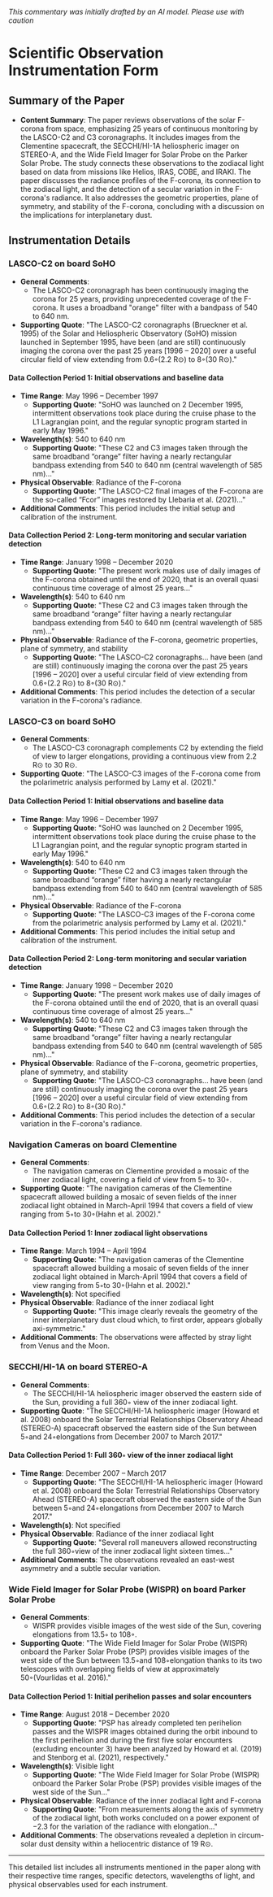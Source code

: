 _This commentary was initially drafted by an AI model. Please use with caution_

# Scientific Observation Instrumentation Form

## Summary of the Paper
- **Content Summary**: The paper reviews observations of the solar F-corona from space, emphasizing 25 years of continuous monitoring by the LASCO-C2 and C3 coronagraphs. It includes images from the Clementine spacecraft, the SECCHI/HI-1A heliospheric imager on STEREO-A, and the Wide Field Imager for Solar Probe on the Parker Solar Probe. The study connects these observations to the zodiacal light based on data from missions like Helios, IRAS, COBE, and IRAKI. The paper discusses the radiance profiles of the F-corona, its connection to the zodiacal light, and the detection of a secular variation in the F-corona's radiance. It also addresses the geometric properties, plane of symmetry, and stability of the F-corona, concluding with a discussion on the implications for interplanetary dust.

## Instrumentation Details

### LASCO-C2 on board SoHO
- **General Comments**:
   - The LASCO-C2 coronagraph has been continuously imaging the corona for 25 years, providing unprecedented coverage of the F-corona. It uses a broadband "orange" filter with a bandpass of 540 to 640 nm.
- **Supporting Quote**: "The LASCO-C2 coronagraphs (Brueckner et al. 1995) of the Solar and Heliospheric Observatory (SoHO) mission launched in September 1995, have been (and are still) continuously imaging the corona over the past 25 years [1996 – 2020] over a useful circular field of view extending from 0.6◦(2.2 R⊙) to 8◦(30 R⊙)."

#### Data Collection Period 1: Initial observations and baseline data
- **Time Range**: May 1996 – December 1997
   - **Supporting Quote**: "SoHO was launched on 2 December 1995, intermittent observations took place during the cruise phase to the L1 Lagrangian point, and the regular synoptic program started in early May 1996."
- **Wavelength(s)**: 540 to 640 nm
   - **Supporting Quote**: "These C2 and C3 images taken through the same broadband “orange” filter having a nearly rectangular bandpass extending from 540 to 640 nm (central wavelength of 585 nm)..."
- **Physical Observable**: Radiance of the F-corona
   - **Supporting Quote**: "The LASCO-C2 final images of the F-corona are the so-called “Fcor” images restored by Llebaria et al. (2021)..."
- **Additional Comments**: This period includes the initial setup and calibration of the instrument.

#### Data Collection Period 2: Long-term monitoring and secular variation detection
- **Time Range**: January 1998 – December 2020
   - **Supporting Quote**: "The present work makes use of daily images of the F-corona obtained until the end of 2020, that is an overall quasi continuous time coverage of almost 25 years..."
- **Wavelength(s)**: 540 to 640 nm
   - **Supporting Quote**: "These C2 and C3 images taken through the same broadband “orange” filter having a nearly rectangular bandpass extending from 540 to 640 nm (central wavelength of 585 nm)..."
- **Physical Observable**: Radiance of the F-corona, geometric properties, plane of symmetry, and stability
   - **Supporting Quote**: "The LASCO-C2 coronagraphs... have been (and are still) continuously imaging the corona over the past 25 years [1996 – 2020] over a useful circular field of view extending from 0.6◦(2.2 R⊙) to 8◦(30 R⊙)."
- **Additional Comments**: This period includes the detection of a secular variation in the F-corona's radiance.

### LASCO-C3 on board SoHO
- **General Comments**:
   - The LASCO-C3 coronagraph complements C2 by extending the field of view to larger elongations, providing a continuous view from 2.2 R⊙ to 30 R⊙.
- **Supporting Quote**: "The LASCO-C3 images of the F-corona come from the polarimetric analysis performed by Lamy et al. (2021)."

#### Data Collection Period 1: Initial observations and baseline data
- **Time Range**: May 1996 – December 1997
   - **Supporting Quote**: "SoHO was launched on 2 December 1995, intermittent observations took place during the cruise phase to the L1 Lagrangian point, and the regular synoptic program started in early May 1996."
- **Wavelength(s)**: 540 to 640 nm
   - **Supporting Quote**: "These C2 and C3 images taken through the same broadband “orange” filter having a nearly rectangular bandpass extending from 540 to 640 nm (central wavelength of 585 nm)..."
- **Physical Observable**: Radiance of the F-corona
   - **Supporting Quote**: "The LASCO-C3 images of the F-corona come from the polarimetric analysis performed by Lamy et al. (2021)."
- **Additional Comments**: This period includes the initial setup and calibration of the instrument.

#### Data Collection Period 2: Long-term monitoring and secular variation detection
- **Time Range**: January 1998 – December 2020
   - **Supporting Quote**: "The present work makes use of daily images of the F-corona obtained until the end of 2020, that is an overall quasi continuous time coverage of almost 25 years..."
- **Wavelength(s)**: 540 to 640 nm
   - **Supporting Quote**: "These C2 and C3 images taken through the same broadband “orange” filter having a nearly rectangular bandpass extending from 540 to 640 nm (central wavelength of 585 nm)..."
- **Physical Observable**: Radiance of the F-corona, geometric properties, plane of symmetry, and stability
   - **Supporting Quote**: "The LASCO-C3 coronagraphs... have been (and are still) continuously imaging the corona over the past 25 years [1996 – 2020] over a useful circular field of view extending from 0.6◦(2.2 R⊙) to 8◦(30 R⊙)."
- **Additional Comments**: This period includes the detection of a secular variation in the F-corona's radiance.

### Navigation Cameras on board Clementine
- **General Comments**:
   - The navigation cameras on Clementine provided a mosaic of the inner zodiacal light, covering a field of view from 5◦ to 30◦.
- **Supporting Quote**: "The navigation cameras of the Clementine spacecraft allowed building a mosaic of seven fields of the inner zodiacal light obtained in March-April 1994 that covers a field of view ranging from 5◦to 30◦(Hahn et al. 2002)."

#### Data Collection Period 1: Inner zodiacal light observations
- **Time Range**: March 1994 – April 1994
   - **Supporting Quote**: "The navigation cameras of the Clementine spacecraft allowed building a mosaic of seven fields of the inner zodiacal light obtained in March-April 1994 that covers a field of view ranging from 5◦to 30◦(Hahn et al. 2002)."
- **Wavelength(s)**: Not specified
- **Physical Observable**: Radiance of the inner zodiacal light
   - **Supporting Quote**: "This image clearly reveals the geometry of the inner interplanetary dust cloud which, to first order, appears globally axi-symmetric."
- **Additional Comments**: The observations were affected by stray light from Venus and the Moon.

### SECCHI/HI-1A on board STEREO-A
- **General Comments**:
   - The SECCHI/HI-1A heliospheric imager observed the eastern side of the Sun, providing a full 360◦ view of the inner zodiacal light.
- **Supporting Quote**: "The SECCHI/HI-1A heliospheric imager (Howard et al. 2008) onboard the Solar Terrestrial Relationships Observatory Ahead (STEREO-A) spacecraft observed the eastern side of the Sun between 5◦and 24◦elongations from December 2007 to March 2017."

#### Data Collection Period 1: Full 360◦ view of the inner zodiacal light
- **Time Range**: December 2007 – March 2017
   - **Supporting Quote**: "The SECCHI/HI-1A heliospheric imager (Howard et al. 2008) onboard the Solar Terrestrial Relationships Observatory Ahead (STEREO-A) spacecraft observed the eastern side of the Sun between 5◦and 24◦elongations from December 2007 to March 2017."
- **Wavelength(s)**: Not specified
- **Physical Observable**: Radiance of the inner zodiacal light
   - **Supporting Quote**: "Several roll maneuvers allowed reconstructing the full 360◦view of the inner zodiacal light sixteen times..."
- **Additional Comments**: The observations revealed an east-west asymmetry and a subtle secular variation.

### Wide Field Imager for Solar Probe (WISPR) on board Parker Solar Probe
- **General Comments**:
   - WISPR provides visible images of the west side of the Sun, covering elongations from 13.5◦ to 108◦.
- **Supporting Quote**: "The Wide Field Imager for Solar Probe (WISPR) onboard the Parker Solar Probe (PSP) provides visible images of the west side of the Sun between 13.5◦and 108◦elongation thanks to its two telescopes with overlapping fields of view at approximately 50◦(Vourlidas et al. 2016)."

#### Data Collection Period 1: Initial perihelion passes and solar encounters
- **Time Range**: August 2018 – December 2020
   - **Supporting Quote**: "PSP has already completed ten perihelion passes and the WISPR images obtained during the orbit inbound to the first perihelion and during the first five solar encounters (excluding encounter 3) have been analyzed by Howard et al. (2019) and Stenborg et al. (2021), respectively."
- **Wavelength(s)**: Visible light
   - **Supporting Quote**: "The Wide Field Imager for Solar Probe (WISPR) onboard the Parker Solar Probe (PSP) provides visible images of the west side of the Sun..."
- **Physical Observable**: Radiance of the inner zodiacal light and F-corona
   - **Supporting Quote**: "From measurements along the axis of symmetry of the zodiacal light, both works concluded on a power exponent of −2.3 for the variation of the radiance with elongation..."
- **Additional Comments**: The observations revealed a depletion in circum-solar dust density within a heliocentric distance of 19 R⊙.

---

This detailed list includes all instruments mentioned in the paper along with their respective time ranges, specific detectors, wavelengths of light, and physical observables used for each instrument.
